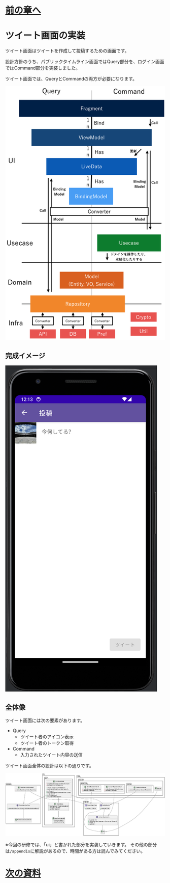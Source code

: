 # [前の章へ](../3.ログイン/3_導線実装.md)
# ツイート画面の実装
ツイート画面はツイートを作成して投稿するための画面です。

設計方針のうち、パブリックタイムライン画面ではQuery部分を、ログイン画面ではCommand部分を実装しました。

ツイート画面では、QueryとCommandの両方が必要になります。

![設計方針](../image/1/architecture.png)

## 完成イメージ
![post_template_device_preview](../image/4/post_template_device_preview.png)

## 全体像
ツイート画面には次の要素があります。

- Query
  - ツイート者のアイコン表示
  - ツイート者のトークン取得
- Command
  - 入力されたツイート内容の送信

ツイート画面全体の設計は以下の通りです。

![post_yweet_class](../image/4/post_status_class.png)

※今回の研修では、「ui」と書かれた部分を実装していきます。
その他の部分は`/appendix`に解説があるので、時間がある方は読んでみてください。

# [次の資料](./2_UI層実装.md)